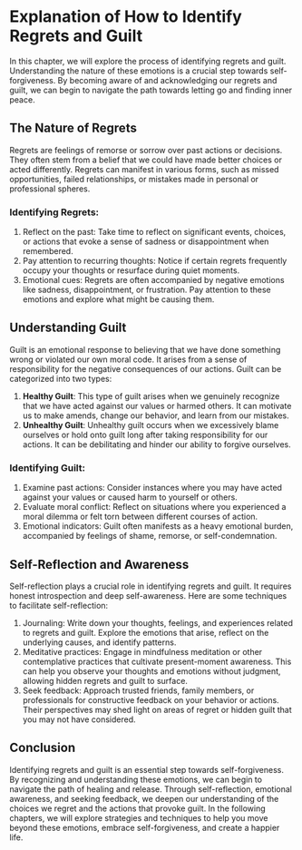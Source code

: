 Explanation of How to Identify Regrets and Guilt
===========================================================

In this chapter, we will explore the process of identifying regrets and guilt. Understanding the nature of these emotions is a crucial step towards self-forgiveness. By becoming aware of and acknowledging our regrets and guilt, we can begin to navigate the path towards letting go and finding inner peace.

The Nature of Regrets
---------------------

Regrets are feelings of remorse or sorrow over past actions or decisions. They often stem from a belief that we could have made better choices or acted differently. Regrets can manifest in various forms, such as missed opportunities, failed relationships, or mistakes made in personal or professional spheres.

### Identifying Regrets:

1. Reflect on the past: Take time to reflect on significant events, choices, or actions that evoke a sense of sadness or disappointment when remembered.
2. Pay attention to recurring thoughts: Notice if certain regrets frequently occupy your thoughts or resurface during quiet moments.
3. Emotional cues: Regrets are often accompanied by negative emotions like sadness, disappointment, or frustration. Pay attention to these emotions and explore what might be causing them.

Understanding Guilt
-------------------

Guilt is an emotional response to believing that we have done something wrong or violated our own moral code. It arises from a sense of responsibility for the negative consequences of our actions. Guilt can be categorized into two types:

1. **Healthy Guilt**: This type of guilt arises when we genuinely recognize that we have acted against our values or harmed others. It can motivate us to make amends, change our behavior, and learn from our mistakes.
2. **Unhealthy Guilt**: Unhealthy guilt occurs when we excessively blame ourselves or hold onto guilt long after taking responsibility for our actions. It can be debilitating and hinder our ability to forgive ourselves.

### Identifying Guilt:

1. Examine past actions: Consider instances where you may have acted against your values or caused harm to yourself or others.
2. Evaluate moral conflict: Reflect on situations where you experienced a moral dilemma or felt torn between different courses of action.
3. Emotional indicators: Guilt often manifests as a heavy emotional burden, accompanied by feelings of shame, remorse, or self-condemnation.

Self-Reflection and Awareness
-----------------------------

Self-reflection plays a crucial role in identifying regrets and guilt. It requires honest introspection and deep self-awareness. Here are some techniques to facilitate self-reflection:

1. Journaling: Write down your thoughts, feelings, and experiences related to regrets and guilt. Explore the emotions that arise, reflect on the underlying causes, and identify patterns.
2. Meditative practices: Engage in mindfulness meditation or other contemplative practices that cultivate present-moment awareness. This can help you observe your thoughts and emotions without judgment, allowing hidden regrets and guilt to surface.
3. Seek feedback: Approach trusted friends, family members, or professionals for constructive feedback on your behavior or actions. Their perspectives may shed light on areas of regret or hidden guilt that you may not have considered.

Conclusion
----------

Identifying regrets and guilt is an essential step towards self-forgiveness. By recognizing and understanding these emotions, we can begin to navigate the path of healing and release. Through self-reflection, emotional awareness, and seeking feedback, we deepen our understanding of the choices we regret and the actions that provoke guilt. In the following chapters, we will explore strategies and techniques to help you move beyond these emotions, embrace self-forgiveness, and create a happier life.
